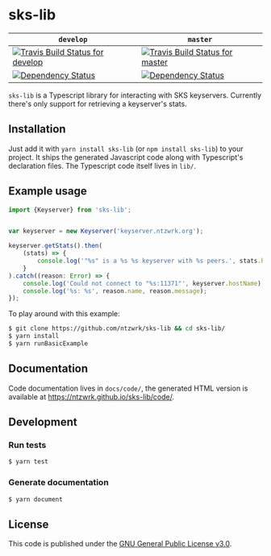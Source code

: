 # sks-lib

| `develop` | `master` |
| --- | --- |
| [![Travis Build Status for develop](https://travis-ci.org/ntzwrk/sks-lib.svg?branch=develop)](https://travis-ci.org/ntzwrk/sks-lib) | [![Travis Build Status for master](https://travis-ci.org/ntzwrk/sks-lib.svg?branch=master)](https://travis-ci.org/ntzwrk/sks-lib) |
| [![Dependency Status](https://david-dm.org/ntzwrk/sks-lib/develop/status.svg)](https://david-dm.org/ntzwrk/sks-lib) | [![Dependency Status](https://david-dm.org/ntzwrk/sks-lib/master/status.svg)](https://david-dm.org/ntzwrk/sks-lib) |

`sks-lib` is a Typescript library for interacting with SKS keyservers. Currently there's only support for retrieving a keyserver's stats.


## Installation

Just add it with `yarn install sks-lib` (or `npm install sks-lib`) to your project. It ships the generated Javascript code along with Typescript's declaration files. The Typescript code itself lives in `lib/`.


## Example usage

```ts
import {Keyserver} from 'sks-lib';


var keyserver = new Keyserver('keyserver.ntzwrk.org');

keyserver.getStats().then(
	(stats) => {
		console.log('"%s" is a %s %s keyserver with %s peers.', stats.hostName, stats.software, stats.version, stats.peerCount);
	}
).catch((reason: Error) => {
	console.log('Could not connect to "%s:11371"', keyserver.hostName);
	console.log('%s: %s', reason.name, reason.message);
});
```

To play around with this example:
```bash
$ git clone https://github.com/ntzwrk/sks-lib && cd sks-lib/
$ yarn install
$ yarn runBasicExample
```


## Documentation

Code documentation lives in `docs/code/`, the generated HTML version is available at https://ntzwrk.github.io/sks-lib/code/.


## Development

### Run tests
```bash
$ yarn test
```

### Generate documentation
```bash
$ yarn document
```


## License

This code is published under the [GNU General Public License v3.0](LICENSE.md).
